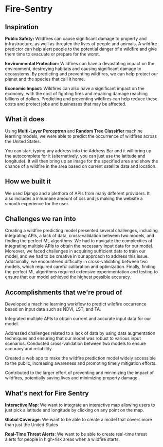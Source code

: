 # Fire-Sentry

## Inspiration

**Public Safety:** Wildfires can cause significant damage to property and infrastructure, as well as threaten the lives of people and animals. A wildfire predictor can help alert people to the potential danger of a wildfire and give them time to evacuate or prepare for the worst.

**Environmental Protection:** Wildfires can have a devastating impact on the environment, destroying habitats and causing significant damage to ecosystems. By predicting and preventing wildfires, we can help protect our planet and the species that call it home.

**Economic Impact:** Wildfires can also have a significant impact on the economy, with the cost of fighting fires and repairing damage reaching billions of dollars. Predicting and preventing wildfires can help reduce these costs and protect jobs and businesses that may be affected.

## What it does

Using **Multi-Layer Perceptron** and **Random Tree Classifier** machine learning models, we were able to predict the occurrence of wildfires across the United States. 

You can start typing any address into the Address Bar and it will bring up the autocomplete for it (alternatively, you can just use the latitude and longitude). It will then bring up an image for the specified area and show the chance of a wildfire in the area based on current satellite data and location.

## How we built it

We used Django and a plethora of APIs from many different providers. It also includes a inhumane amount of css and js making the website a smooth experience for the user.

## Challenges we ran into

Creating a wildfire predicting model presented several challenges, including integrating APIs, a lack of data, cross-validation between two models, and finding the perfect ML algorithms. We had to navigate the complexities of integrating multiple APIs to obtain the necessary input data for our model. Moreover, we faced challenges in acquiring sufficient data to train our model, and we had to be creative in our approach to address this issue. Additionally, we encountered difficulty in cross-validating between two models, which required careful calibration and optimization. Finally, finding the perfect ML algorithms required extensive experimentation and testing to ensure that our model achieved the highest possible accuracy. 

## Accomplishments that we're proud of

Developed a machine learning workflow to predict wildfire occurrence based on input data such as NDVI, LST, and TA.

Integrated multiple APIs to obtain current and accurate input data for our model.

Addressed challenges related to a lack of data by using data augmentation techniques and ensuring that our model was robust to various input scenarios.
Conducted cross-validation between two models to ensure accuracy and reliability.

Created a web app to make the wildfire prediction model widely accessible to the public, increasing awareness and promoting timely mitigation efforts.

Contributed to the larger effort of preventing and minimizing the impact of wildfires, potentially saving lives and minimizing property damage.


## What's next for Fire Sentry

**Interactive Map:** We want to integrate an interactive map allowing users to just pick a latitude and longitude by clicking on any point on the map.

**Global Coverage:** We want to be able to create a model that covers more than just the United States

**Real-Time Threat Alerts:** We want to be able to create real-time threat alerts for people in high-risk areas when a wildfire starts.